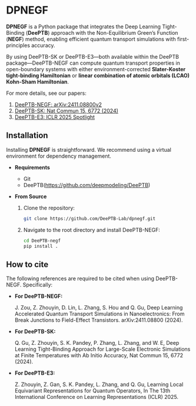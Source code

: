 # DPNEGF

**DPNEGF** is a Python package that integrates the Deep Learning Tight-Binding (**DeePTB**) approach with the Non-Equilibrium Green’s Function (**NEGF**) method, enabling efficient quantum transport simulations with first-principles accuracy. 

By using DeePTB-SK or DeePTB-E3—both available within the DeePTB package—DeePTB-NEGF can compute quantum transport properties in open-boundary systems with either environment-corrected **Slater-Koster tight-binding Hamiltonian** or **linear combination of atomic orbitals (LCAO) Kohn-Sham Hamiltonian**.


For more details, see our papers:
  1. [DeePTB-NEGF: arXiv:2411.08800v2](https://arxiv.org/abs/2411.08800v2)
  2. [DeePTB-SK: Nat Commun 15, 6772 (2024)](https://doi.org/10.1038/s41467-024-51006-4)
  3. [DeePTB-E3: ICLR 2025 Spotlight](https://openreview.net/forum?id=kpq3IIjUD3)

## Installation

Installing **DPNEGF** is straightforward. We recommend using a virtual environment for dependency management.

- **Requirements**
  - Git
  - DeePTB(https://github.com/deepmodeling/DeePTB) 

- **From Source**
    1. Clone the repository:
        ```bash
        git clone https://github.com/DeePTB-Lab/dpnegf.git
        ```
    2. Navigate to the root directory and install DeePTB-NEGF:
        ```bash
        cd DeePTB-negf
        pip install .
        ```

## How to cite

The following references are required to be cited when using DeePTB-NEGF. Specifically:

- **For DeePTB-NEGF:**
  
    J. Zou, Z. Zhouyin, D. Lin, L. Zhang, S. Hou and Q. Gu, Deep Learning Accelerated Quantum Transport Simulations in Nanoelectronics: From Break Junctions to Field-Effect Transistors. arXiv:2411.08800 (2024).


- **For DeePTB-SK:**

    Q. Gu, Z. Zhouyin, S. K. Pandey, P. Zhang, L. Zhang, and W. E, Deep Learning Tight-Binding Approach for Large-Scale Electronic Simulations at Finite Temperatures with Ab Initio Accuracy, Nat Commun 15, 6772 (2024).
  
- **For DeePTB-E3:**
  
    Z. Zhouyin, Z. Gan, S. K. Pandey, L. Zhang, and Q. Gu, Learning Local Equivariant Representations for Quantum Operators, In The 13th International Conference on Learning Representations (ICLR) 2025. 